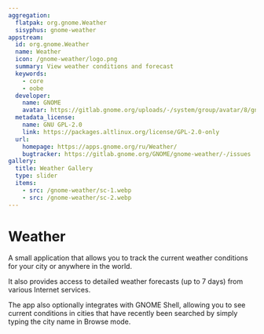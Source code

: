 ```yaml
---
aggregation:
  flatpak: org.gnome.Weather
  sisyphus: gnome-weather
appstream:
  id: org.gnome.Weather
  name: Weather
  icon: /gnome-weather/logo.png
  summary: View weather conditions and forecast
  keywords:
    - core
    - oobe
  developer:
    name: GNOME
    avatar: https://gitlab.gnome.org/uploads/-/system/group/avatar/8/gnomelogo.png?width=48
  metadata_license:
    name: GNU GPL-2.0
    link: https://packages.altlinux.org/license/GPL-2.0-only
  url:
    homepage: https://apps.gnome.org/ru/Weather/
    bugtracker: https://gitlab.gnome.org/GNOME/gnome-weather/-/issues
gallery:
  title: Weather Gallery
  type: slider
  items:
    - src: /gnome-weather/sc-1.webp
    - src: /gnome-weather/sc-2.webp
---
```


# Weather

A small application that allows you to track the current weather conditions for your city or anywhere in the world.

It also provides access to detailed weather forecasts (up to 7 days) from various Internet services.

The app also optionally integrates with GNOME Shell, allowing you to see current conditions in cities that have recently been searched by simply typing the city name in Browse mode.

<AGWGallery />

<!--@include: @en/apps/.parts/install/content-repo.md-->
<!--@include: @en/apps/.parts/install/content-flatpak.md-->
